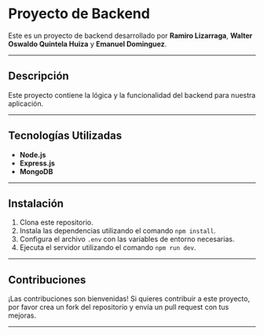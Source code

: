 # Proyecto de Backend

Este es un proyecto de backend desarrollado por **Ramiro Lizarraga**, **Walter Oswaldo Quintela Huiza** y **Emanuel Dominguez**.

---

## Descripción

Este proyecto contiene la lógica y la funcionalidad del backend para nuestra aplicación.

---

## Tecnologías Utilizadas

- **Node.js**
- **Express.js**
- **MongoDB**

---

## Instalación

1. Clona este repositorio.
2. Instala las dependencias utilizando el comando `npm install`.
3. Configura el archivo `.env` con las variables de entorno necesarias.
4. Ejecuta el servidor utilizando el comando `npm run dev`.

---

## Contribuciones

¡Las contribuciones son bienvenidas! Si quieres contribuir a este proyecto, por favor crea un fork del repositorio y envía un pull request con tus mejoras.

---
